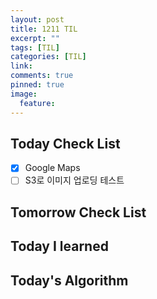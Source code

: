 ```yaml
---
layout: post
title: 1211 TIL
excerpt: ""
tags: [TIL]
categories: [TIL]
link:
comments: true
pinned: true
image:
  feature:
---
```


## Today Check List

- [x] Google Maps
- [ ] S3로 이미지 업로딩 테스트

## Tomorrow Check List



## Today I learned



## Today's Algorithm

